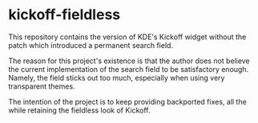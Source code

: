 # kickoff-fieldless
This repository contains the version of KDE's Kickoff widget without the patch which introduced a permanent search field.

The reason for this project's existence is that the author does not believe the current implementation of the search field to be satisfactory enough. Namely, the field sticks out too much, especially when using very transparent themes.

The intention of the project is to keep providing backported fixes, all the while retaining the fieldless look of Kickoff. 
